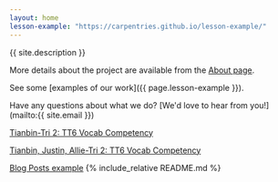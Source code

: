 ```yaml
---
layout: home
lesson-example: "https://carpentries.github.io/lesson-example/"
---
```


{{ site.description }}

More details about the project are available from the [About page](about).

See some [examples of our work]({{ page.lesson-example }}).

Have any questions about what we do? [We'd love to hear from you!](mailto:{{ site.email }})

<a href="https://github.com/TianbinLiu/tianbin/wiki/Tri-2:-TT6-Vocab-Competency">Tianbin-Tri 2: TT6 Vocab Competency</a>

<a href="https://tianbinliu.github.io/-Allie-Justin-Lemay-Tianbin-Midterm-review-vocab/">Tianbin, Justin, Allie-Tri 2: TT6 Vocab Competency</a>

<a href="https://tianbinliu.github.io/CSP-Lovelace/1827-11-22-surgeon.html">Blog Posts example</a>
{% include_relative README.md %}
